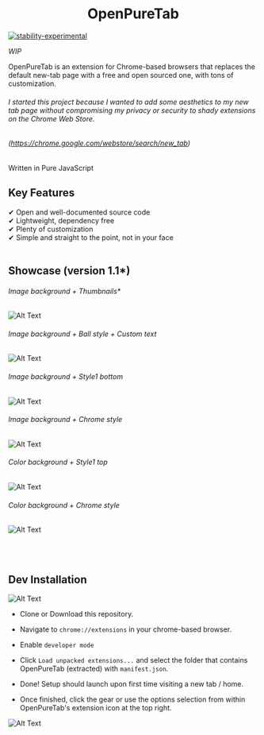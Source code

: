 <h1 align="center">OpenPureTab</h1>


[![stability-experimental](https://img.shields.io/badge/stability-experimental-orange.svg)](https://github.com/emersion/stability-badges#experimental)

*WIP*

OpenPureTab is an extension for Chrome-based browsers that replaces the default new-tab page with a free and open sourced one, with tons of customization.

###### I started this project because I wanted to add some aesthetics to my new tab page without compromising my privacy or security to shady extensions on the Chrome Web Store.
###### (https://chrome.google.com/webstore/search/new_tab)

Written in Pure JavaScript

Key Features
-------------------
&#10004; Open and well-documented source code<br />
&#10004; Lightweight, dependency free<br />
&#10004; Plenty of customization<br />
&#10004; Simple and straight to the point, not in your face<br />
<br/>


Showcase (version 1.1*)
-------------------
###### Image background + Thumbnails*
![Alt Text](https://image.prntscr.com/image/9gB3YU-5QaWLZbc-oU9i8A.png)

###### Image background + Ball style + Custom text
![Alt Text](https://image.prntscr.com/image/oqi-q7mIT8CNPlbyTy7BcA.png)

###### Image background + Style1 bottom
![Alt Text](https://image.prntscr.com/image/PLwVi63RRuGI-TwLCP9nxw.png)

###### Image background + Chrome style
![Alt Text](https://image.prntscr.com/image/VpkYV8SHSJmYYwk161BI8g.png)

###### Color background + Style1 top
![Alt Text](https://image.prntscr.com/image/F0luCx_ySYyD21m11Pc7tw.png)

###### Color background + Chrome style
![Alt Text](https://image.prntscr.com/image/Ia3itpmxQYONuRwKF9v3Fg.png)


<br/><br/>
Dev Installation
-------------------
![Alt Text](https://image.prntscr.com/image/NsEaWmfASQSl3X3oZGy9sw.png)

- Clone or Download this repository.

- Navigate to `chrome://extensions` in your chrome-based browser.

- Enable `developer mode`

- Click `Load unpacked extensions...` and select the folder that contains OpenPureTab (extracted) with `manifest.json`.

- Done! Setup should launch upon first time visiting a new tab / home.

- Once finished, click the gear or use the options selection from within OpenPureTab's extension icon at the top right.

![Alt Text](https://image.prntscr.com/image/2-Vx51ynSTCitvrDb2603A.png)
